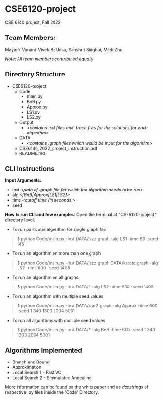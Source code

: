 # CSE6120-project
CSE 6140 project, Fall 2022

## Team Members: 
Mayank Vanani, Vivek Bokkisa, Sanshrit Singhai, Modi Zhu 

_Note: All team members contributed equally_

## Directory Structure
- CSE6120-project
  - Code
    - main.py
    - BnB.py
    - Approx.py
    - LS1.py
    - LS2.py
  - Output
    - _<contains .sol files and .trace files for the solutions for each algorithm>_
  - DATA
    - _<contains .graph files which would be input for the algorithm>_
  - CSE6140_2022_project_instruction.pdf
  - README.md

## CLI Instructions
**Input Arguments:** 
  - inst _<path of .graph file for which the algorithm needs to be run>_
  - alg _<[BnB|Approx|LS1|LS2]>_
  - time _<cutoff time (in seconds)>_
  - seed _<non zero arbitrary integer>_
  
**How to run CLI and few examples**: 
Open the terminal at "CSE6120-project" directory level.
  - To run particular algorithm for single graph file
  > $ python Code/main.py -inst DATA/jazz.graph -alg LS1 -time 60 -seed 145
  
  - To run an algorithm on more than one graph
  > $ python Code/main.py -inst DATA/jazz.graph DATA/karate.graph -alg LS2 -time 600 -seed 1405
  
  - To run an algorithm on all graphs
  > $ python Code/main.py -inst DATA/* -alg LS2 -time 600 -seed 1405
  
  - To run an algorithm with multiple seed values
  > $ python Code/main.py -inst DATA/star2.graph -alg Approx -time 600 -seed 1 340 1303 2004 5001
  
  - To run all algorithms with multiple seed values
  > $ python Code/main.py -inst DATA/* -alg BnB -time 600 -seed 1 340 1303 2004 5001
  

## Algorithms Implemented
* Branch and Bound
* Approximation
* Local Search 1 - Fast VC
* Local Search 2 - Simmulated Annealing
  
More information can be found on the white paper and as _docstrings_ of respective .py files inside the 'Code' Directory.


